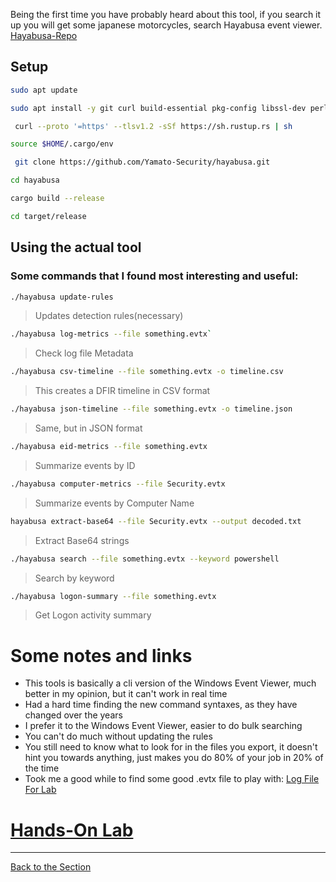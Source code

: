 Being the first time you have probably heard about this tool, if you search it up you will get some japanese motorcycles, search Hayabusa event viewer.
[Hayabusa-Repo](https://github.com/Yamato-Security/hayabusa)

## Setup
 ```bash
 sudo apt update
 ```

 ```bash
 sudo apt install -y git curl build-essential pkg-config libssl-dev perl
```

```bash
 curl --proto '=https' --tlsv1.2 -sSf https://sh.rustup.rs | sh
 ```

 ```bash
 source $HOME/.cargo/env
```

```bash
 git clone https://github.com/Yamato-Security/hayabusa.git
```

 ```bash
 cd hayabusa
```

 ```bash
 cargo build --release
 ```

 ```bash
 cd target/release
```

## Using the actual tool

### Some commands that I found most interesting and useful:

```bash
./hayabusa update-rules
```

>Updates detection rules(necessary)

```bash
./hayabusa log-metrics --file something.evtx`
```

>Check log file Metadata

```bash
./hayabusa csv-timeline --file something.evtx -o timeline.csv
```

>This creates a DFIR timeline in CSV format 

```bash
./hayabusa json-timeline --file something.evtx -o timeline.json
```

>Same, but in JSON format

```bash
./hayabusa eid-metrics --file something.evtx
```

>Summarize events by ID

```bash
./hayabusa computer-metrics --file Security.evtx
```

>Summarize events by Computer Name

```bash
hayabusa extract-base64 --file Security.evtx --output decoded.txt
```

>Extract Base64 strings

```bash
./hayabusa search --file something.evtx --keyword powershell
```

>Search by keyword

```bash
./hayabusa logon-summary --file something.evtx
```

>Get Logon activity summary


# Some notes and links
- This tools is basically a cli version of the Windows Event Viewer, much better in my opinion, but it can't work in real time
- Had a hard time finding the new command syntaxes, as they have changed over the years
- I prefer it to the Windows Event Viewer, easier to do bulk searching
- You can't do much without updating the rules
- You still need to know what to look for in the files you export, it doesn't hint you towards anything, just makes you do 80% of your job in 20% of the time
- Took me a good while to find some good .evtx file to play with: [Log File For Lab](https://github.com/sbousseaden/EVTX-ATTACK-SAMPLES/blob/master/AutomatedTestingTools/PanacheSysmon_vs_AtomicRedTeam01.evtx)

# [Hands-On Lab](/courseFiles/Section_01-logAnalysis_Basics/logAnalysisBasics_Lab.md)

---
[Back to the Section](/courseFiles/Section_01-logAnalysis_Basics/logAnalysis_basics.md)
